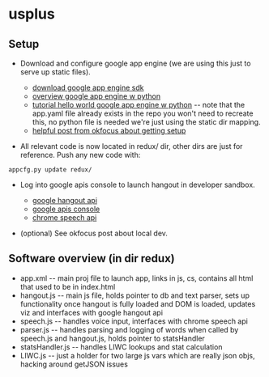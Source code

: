 usplus
======

## Setup ##

+ Download and configure google app engine (we are using this just to serve up static files). 
	+ [download google app engine sdk](https://developers.google.com/appengine/downloads)
	+ [overview google app engine w python](https://developers.google.com/appengine/docs/python/gettingstartedpython27/devenvironment)
	+ [tutorial hello world google app engine w python](https://developers.google.com/appengine/docs/python/gettingstartedpython27/helloworld) -- note that the app.yaml file already exists in the repo you won't need to recreate this, no python file is needed we're just using the static dir mapping.
	+ [helpful post from okfocus about getting setup](http://drawwithyourface.tumblr.com/post/23308876869/geting-up-and-running-with-google-hangouts)

+ All relevant code is now located in redux/ dir, other dirs are just for reference. Push any new code with:
```
appcfg.py update redux/
```

+ Log into google apis console to launch hangout in developer sandbox.
	+ [google hangout api](https://developers.google.com/+/hangouts/getting-started)
	+ [google apis console](https://code.google.com/apis/console/b/0/#project:652359686588)
	+ [chrome speech api](http://developer.chrome.com/extensions/experimental.speechInput.html)

+ (optional) See okfocus post about local dev.


## Software overview (in dir redux) ##
+ app.xml -- main proj file to launch app, links in js, cs, contains all html that used to be in index.html
+ hangout.js -- main js file, holds pointer to db and text parser, sets up functionality once hangout is fully loaded and DOM is loaded, updates viz and interfaces with google hangout api
+ speech.js -- handles voice input, interfaces with chrome speech api
+ parser.js -- handles parsing and logging of words when called by speech.js and hangout.js, holds pointer to statsHandler
+ statsHandler.js -- handles LIWC lookups and stat calculation 
+ LIWC.js -- just a holder for two large js vars which are really json objs, hacking around getJSON issues

